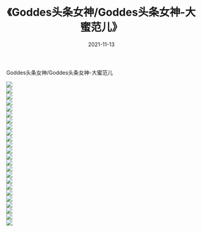 ﻿---
layout: post
title:  《Goddes头条女神/Goddes头条女神-大蜜范儿》
date:   2021-11-13
img: http://img.660000.xyz/Sharelink/网络美图/2021/Goddes头条女神/Goddes头条女神-大蜜范儿/000.jpg
categories: [美女, 清纯, 唯美]
---

Goddes头条女神/Goddes头条女神-大蜜范儿

 ![](http://img.660000.xyz/Sharelink/网络美图/2021/Goddes头条女神/Goddes头条女神-大蜜范儿/001.jpg) <br>![](http://img.660000.xyz/Sharelink/网络美图/2021/Goddes头条女神/Goddes头条女神-大蜜范儿/002.jpg) <br>![](http://img.660000.xyz/Sharelink/网络美图/2021/Goddes头条女神/Goddes头条女神-大蜜范儿/003.jpg) <br>![](http://img.660000.xyz/Sharelink/网络美图/2021/Goddes头条女神/Goddes头条女神-大蜜范儿/004.jpg) <br>![](http://img.660000.xyz/Sharelink/网络美图/2021/Goddes头条女神/Goddes头条女神-大蜜范儿/005.jpg) <br>![](http://img.660000.xyz/Sharelink/网络美图/2021/Goddes头条女神/Goddes头条女神-大蜜范儿/006.jpg) <br>![](http://img.660000.xyz/Sharelink/网络美图/2021/Goddes头条女神/Goddes头条女神-大蜜范儿/007.jpg) <br>![](http://img.660000.xyz/Sharelink/网络美图/2021/Goddes头条女神/Goddes头条女神-大蜜范儿/008.jpg) <br>![](http://img.660000.xyz/Sharelink/网络美图/2021/Goddes头条女神/Goddes头条女神-大蜜范儿/009.jpg) <br>![](http://img.660000.xyz/Sharelink/网络美图/2021/Goddes头条女神/Goddes头条女神-大蜜范儿/010.jpg) <br>![](http://img.660000.xyz/Sharelink/网络美图/2021/Goddes头条女神/Goddes头条女神-大蜜范儿/011.jpg) <br>![](http://img.660000.xyz/Sharelink/网络美图/2021/Goddes头条女神/Goddes头条女神-大蜜范儿/012.jpg) <br>![](http://img.660000.xyz/Sharelink/网络美图/2021/Goddes头条女神/Goddes头条女神-大蜜范儿/013.jpg) <br>![](http://img.660000.xyz/Sharelink/网络美图/2021/Goddes头条女神/Goddes头条女神-大蜜范儿/014.jpg) <br>![](http://img.660000.xyz/Sharelink/网络美图/2021/Goddes头条女神/Goddes头条女神-大蜜范儿/015.jpg) <br>![](http://img.660000.xyz/Sharelink/网络美图/2021/Goddes头条女神/Goddes头条女神-大蜜范儿/016.jpg) <br>![](http://img.660000.xyz/Sharelink/网络美图/2021/Goddes头条女神/Goddes头条女神-大蜜范儿/017.jpg) <br>![](http://img.660000.xyz/Sharelink/网络美图/2021/Goddes头条女神/Goddes头条女神-大蜜范儿/018.jpg) <br>![](http://img.660000.xyz/Sharelink/网络美图/2021/Goddes头条女神/Goddes头条女神-大蜜范儿/019.jpg) <br>![](http://img.660000.xyz/Sharelink/网络美图/2021/Goddes头条女神/Goddes头条女神-大蜜范儿/020.jpg) <br>![](http://img.660000.xyz/Sharelink/网络美图/2021/Goddes头条女神/Goddes头条女神-大蜜范儿/021.jpg) <br>![](http://img.660000.xyz/Sharelink/网络美图/2021/Goddes头条女神/Goddes头条女神-大蜜范儿/022.jpg) <br>![](http://img.660000.xyz/Sharelink/网络美图/2021/Goddes头条女神/Goddes头条女神-大蜜范儿/023.jpg) <br>![](http://img.660000.xyz/Sharelink/网络美图/2021/Goddes头条女神/Goddes头条女神-大蜜范儿/024.jpg) <br>